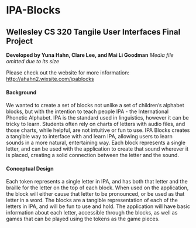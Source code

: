 # IPA-Blocks
## Wellesley CS 320 Tangile User Interfaces Final Project

**Developed by Yuna Hahn, Clare Lee, and Mai Li Goodman**
_Media file omitted due to its size_

Please check out the website for more information: http://ahahn2.wixsite.com/ipablocks

#### Background
We wanted to create a set of blocks not unlike a set of children’s alphabet blocks, but with the intention to teach people IPA - the International Phonetic Alphabet. IPA is the standard used in linguistics, however it can be tricky to learn. Students often rely on charts of letters with audio files, and those charts, while helpful, are not intuitive or fun to use. IPA Blocks creates a tangible way to interface with and learn IPA, allowing users to learn sounds in a more natural, entertaining way. Each block represents a single letter, and can be used with the application to create that sound wherever it is placed, creating a solid connection between the letter and the sound.

#### Conceptual Design 
Each token represents a single letter in IPA, and has both that letter and the braille for the letter on the top of each block. When used on the application, the block will either cause that letter to be pronounced, or be used as that letter in a word. The blocks are a tangible representation of each of the letters in IPA, and will be fun to use and hold. The application will have basic information about each letter, accessible through the blocks, as well as games that can be played using the tokens as the game pieces. 
